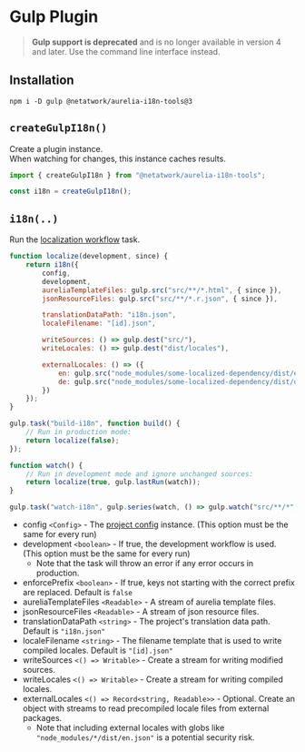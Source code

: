 # Gulp Plugin

> **Gulp support is deprecated** and is no longer available in version 4 and later. Use the command line interface instead.

## Installation
```shell
npm i -D gulp @netatwork/aurelia-i18n-tools@3
```

## `createGulpI18n()`
Create a plugin instance.<br>
When watching for changes, this instance caches results.
```js
import { createGulpI18n } from "@netatwork/aurelia-i18n-tools";

const i18n = createGulpI18n();
```

## `i18n(..)`
Run the [localization workflow](workflow.md) task.
```js
function localize(development, since) {
    return i18n({
        config,
        development,
        aureliaTemplateFiles: gulp.src("src/**/*.html", { since }),
        jsonResourceFiles: gulp.src("src/**/*.r.json", { since }),

        translationDataPath: "i18n.json",
        localeFilename: "[id].json",

        writeSources: () => gulp.dest("src/"),
        writeLocales: () => gulp.dest("dist/locales"),

        externalLocales: () => ({
            en: gulp.src("node_modules/some-localized-dependency/dist/en.json"),
            de: gulp.src("node_modules/some-localized-dependency/dist/de.json")
        })
    });
}

gulp.task("build-i18n", function build() {
    // Run in production mode:
    return localize(false);
});

function watch() {
    // Run in development mode and ignore unchanged sources:
    return localize(true, gulp.lastRun(watch));
}

gulp.task("watch-i18n", gulp.series(watch, () => gulp.watch("src/**/*", watch)));
```
+ config `<Config>` - The [project config](config.md) instance. (This option must be the same for every run)
+ development `<boolean>` - If true, the development workflow is used. (This option must be the same for every run)
    + Note that the task will throw an error if any error occurs in production.
+ enforcePrefix `<boolean>` - If true, keys not starting with the correct prefix are replaced. Default is `false`
+ aureliaTemplateFiles `<Readable>` - A stream of aurelia template files.
+ jsonResourceFiles `<Readable>` - A stream of json resource files.
+ translationDataPath `<string>` - The project's translation data path. Default is `"i18n.json"`
+ localeFilename `<string>` - The filename template that is used to write compiled locales. Default is `"[id].json"`
+ writeSources `<() => Writable>` - Create a stream for writing modified sources.
+ writeLocales `<() => Writable>` - Create a stream for writing compiled locales.
+ externalLocales `<() => Record<string, Readable>>` - Optional. Create an object with streams to read precompiled locale files from external packages.
    + Note that including external locales with globs like `"node_modules/*/dist/en.json"` is a potential security risk.
